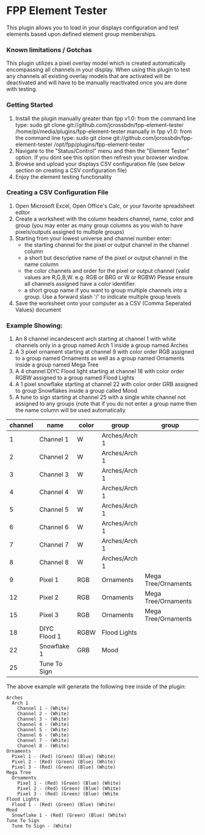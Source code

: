 # FPP Element Tester

This plugin allows you to load in your displays configuration and test elements based upon defined element group memberships.

### Known limitations / Gotchas
This plugin utilizes a pixel overlay model which is created automatically encompassing all channels in your display.
When using this plugin to test any channels all existing overlay models that are activated will be deactivated and will have to be manually reactivated once you are done with testing.

### Getting Started
1. Install the plugin
   manually greater than fpp v1.0: from the command line type: sudo git clone git://github.com/jcrossbdn/fpp-element-tester /home/pi/media/plugins/fpp-element-tester
   manually in fpp v1.0: from the command line type: sudo git clone git://github.com/jcrossbdn/fpp-element-tester /opt/fpp/plugins/fpp-element-tester
2. Navigate to the "Status/Control" menu and then the "Element Tester" option. If you dont see this option then refresh your browser window.
3. Browse and upload your displays CSV configuration file (see below section on creating a CSV configuration file)
4. Enjoy the element testing functionality 

### Creating a CSV Configuration File
1. Open Microsoft Excel, Open Office's Calc, or your favorite spreadsheet editor
2. Create a worksheet with the column headers channel, name, color and group (you may enter as many group columns as you wish to have pixels/outputs assigned to multiple groups)
3. Starting from your lowest universe and channel number enter: 
   - the starting channel for the pixel or output channel in the channel column
   - a short but descriptive name of the pixel or output channel in the name column
   - the color channels and order for the pixel or output channel (valid values are R,G,B,W.  e.g. RGB or BRG or W or RGBW) Please ensure all channels assigned have a color identifier.
   - a short group name if you want to group multiple channels into a group. Use a forward slash '/' to indicate multiple group levels
4. Save the worksheet onto your computer as a CSV (Comma Seperated Values) document


### Example Showing:
1. An 8 channel incandescent arch starting at channel 1 with white channels only in a group named Arch 1 inside a group named Arches
2. A 3 pixel ornament starting at channel 9 with color order RGB assigned to a group named Ornaments as well as a group named Ornaments inside a group named Mega Tree
3. A 4 channel DIYC Flood light starting at channel 18 with color order RGBW assigned to a group named Flood Lights
4. A 1 pixel snowflake starting at channel 22 with color order GRB assigned to group Snowflakes inside a group called Mood
5. A tune to sign starting at channel 25 with a single white channel not assigned to any groups (note that if you do not enter a group name then the name column will be used automatically

| channel | name         | color | group         | group               |
|---------|--------------|-------|---------------|---------------------|
| 1       | Channel 1    | W     | Arches/Arch 1 |                     |
| 2       | Channel 2    | W     | Arches/Arch 1 |                     |
| 3       | Channel 3    | W     | Arches/Arch 1 |                     |
| 4       | Channel 4    | W     | Arches/Arch 1 |                     |
| 5       | Channel 5    | W     | Arches/Arch 1 |                     |
| 6       | Channel 6    | W     | Arches/Arch 1 |                     |
| 7       | Channel 7    | W     | Arches/Arch 1 |                     |
| 8       | Channel 8    | W     | Arches/Arch 1 |                     |
| 9       | Pixel 1      | RGB   | Ornaments     | Mega Tree/Ornaments |
| 12      | Pixel 2      | RGB   | Ornaments     | Mega Tree/Ornaments |
| 15      | Pixel 3      | RGB   | Ornaments     | Mega Tree/Ornaments |
| 18      | DIYC Flood 1 | RGBW  | Flood Lights  |                     |
| 22      | Snowflake 1  | GRB   | Mood          |                     |
| 25      | Tune To Sign |       |               |                     |




The above example will generate the following tree inside of the plugin:
```
Arches
  Arch 1
    Channel 1 - (White)
    Channel 2 - (White)
    Channel 3 - (White)
    Channel 4 - (White)
    Channel 5 - (White)
    Channel 6 - (White)
    Channel 7 - (White)
    Channel 8 - (White)
Ornaments
  Pixel 1 - (Red) (Green) (Blue) (White)
  Pixel 2 - (Red) (Green) (Blue) (White)
  Pixel 3 - (Red) (Green) (Blue) (White)
Mega Tree
  Ornaments
    Pixel 1 - (Red) (Green) (Blue) (White)
    Pixel 2 - (Red) (Green) (Blue) (White)
    Pixel 3 - (Red) (Green) (Blue) (White
Flood Lights
  Flood 1 - (Red) (Green) (Blue) (White)
Mood
  Snowflake 1 - (Red) (Green) (Blue) (White)
Tune To Sign
  Tune To Sign - (White)
```
